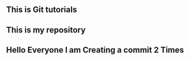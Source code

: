 ## This is Git tutorials
## This is my repository

## Hello Everyone I am Creating a commit 2 Times
